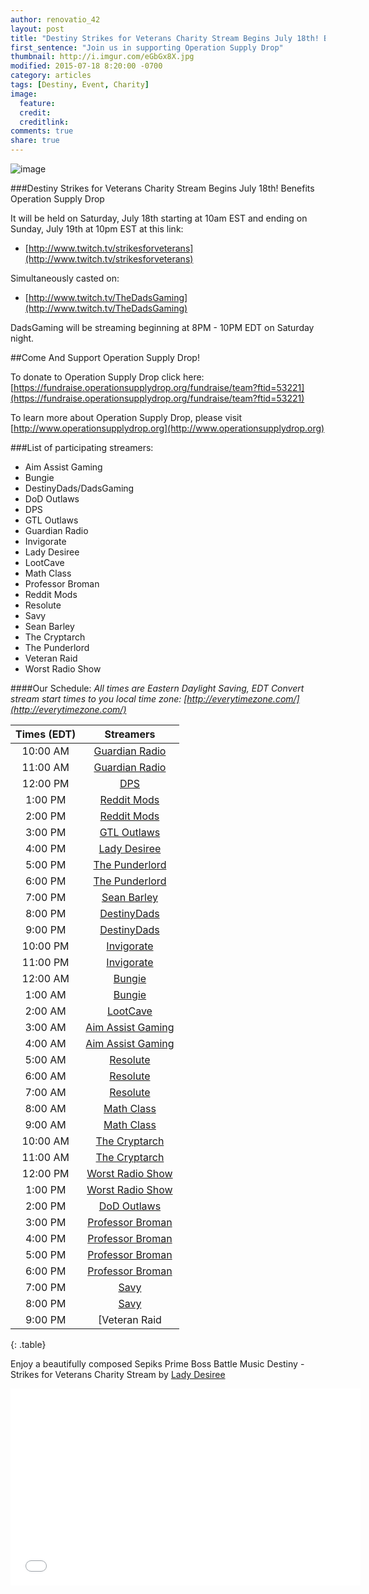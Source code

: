 ```yaml
---
author: renovatio_42
layout: post
title: "Destiny Strikes for Veterans Charity Stream Begins July 18th! Benefits Operation Supply Drop"
first_sentence: "Join us in supporting Operation Supply Drop"
thumbnail: http://i.imgur.com/eGbGx8X.jpg
modified: 2015-07-18 8:20:00 -0700
category: articles
tags: [Destiny, Event, Charity]
image:
  feature: 
  credit: 
  creditlink: 
comments: true
share: true
---
```


<img src="http://i.imgur.com/PlT1IVz.jpg" alt="image">

###Destiny Strikes for Veterans Charity Stream Begins July 18th! Benefits Operation Supply Drop

It will be held on Saturday, July 18th starting at 10am EST and ending on Sunday, July 19th at 10pm EST at this link: 

* [http://www.twitch.tv/strikesforveterans](http://www.twitch.tv/strikesforveterans) 

Simultaneously casted on:

* [http://www.twitch.tv/TheDadsGaming](http://www.twitch.tv/TheDadsGaming)

DadsGaming will be streaming beginning at 8PM - 10PM EDT on Saturday night. 

##Come And Support Operation Supply Drop! 

To donate to Operation Supply Drop click here: [https://fundraise.operationsupplydrop.org/fundraise/team?ftid=53221](https://fundraise.operationsupplydrop.org/fundraise/team?ftid=53221)

To learn more about Operation Supply Drop, please visit [http://www.operationsupplydrop.org](http://www.operationsupplydrop.org)

###List of participating streamers:

* Aim Assist Gaming
* Bungie
* DestinyDads/DadsGaming
* DoD Outlaws
* DPS
* GTL Outlaws
* Guardian Radio
* Invigorate
* Lady Desiree
* LootCave
* Math Class
* Professor Broman
* Reddit Mods
* Resolute
* Savy
* Sean Barley
* The Cryptarch
* The Punderlord
* Veteran Raid
* Worst Radio Show

####Our Schedule:
*All times are Eastern Daylight Saving, EDT*
*Convert stream start times to you local time zone: [http://everytimezone.com/](http://everytimezone.com/)*


| Times (EDT) | Streamers |
|:------------:|:------------:|
| 10:00 AM | [Guardian Radio](https://twitter.com/GuardiansofD)    |
| 11:00 AM | [Guardian Radio](https://twitter.com/GuardiansofD)    |
| 12:00 PM | [DPS](https://twitter.com/DungeonProtocol)               |
| 1:00 PM  | [Reddit Mods](https://twitter.com/MistahWoodhouse)       |
| 2:00 PM  | [Reddit Mods](https://twitter.com/MistahWoodhouse)       |
| 3:00 PM  | [GTL Outlaws](https://twitter.com/GTLOutlaws)       |
| 4:00 PM  | [Lady Desiree](https://twitter.com/LadyDesiree00)      |
| 5:00 PM  | [The Punderlord](https://twitter.com/TheLegendBlue)    |
| 6:00 PM  | [The Punderlord](https://twitter.com/TheLegendBlue)    |
| 7:00 PM  | [Sean Barley](https://twitter.com/SeanBartley)       |
| 8:00 PM  | [DestinyDads](https://twitter.com/DestinyDads)       |
| 9:00 PM  | [DestinyDads](https://twitter.com/DestinyDads)       |
| 10:00 PM | [Invigorate](https://twitter.com/InvigorateINV)        |
| 11:00 PM | [Invigorate](https://twitter.com/InvigorateINV)        |
| 12:00 AM | [Bungie](https://twitter.com/Cozmo23)            |
| 1:00 AM  | [Bungie](https://twitter.com/Cozmo23)            |
| 2:00 AM  | [LootCave](https://twitter.com/n64josh)          |
| 3:00 AM  | [Aim Assist Gaming](https://twitter.com/AimAssistGaming) |
| 4:00 AM  | [Aim Assist Gaming](https://twitter.com/AimAssistGaming) |
| 5:00 AM  | [Resolute](https://twitter.com/TeamResolute)          |
| 6:00 AM  | [Resolute](https://twitter.com/TeamResolute)          |
| 7:00 AM  | [Resolute](https://twitter.com/TeamResolute)          |
| 8:00 AM  | [Math Class](https://twitter.com/Veinq_)        |
| 9:00 AM  | [Math Class](https://twitter.com/Veinq_)        |
| 10:00 AM | [The Cryptarch](https://twitter.com/TheCryptarch)     |
| 11:00 AM | [The Cryptarch](https://twitter.com/TheCryptarch)     |
| 12:00 PM | [Worst Radio Show](https://twitter.com/worstrad1oshow)  |
| 1:00 PM  | [Worst Radio Show](https://twitter.com/worstrad1oshow)  |
| 2:00 PM  | [DoD Outlaws](https://twitter.com/DuSt2DuSt969)       |
| 3:00 PM  | [Professor Broman](https://twitter.com/Professorbroman)  |
| 4:00 PM  | [Professor Broman](https://twitter.com/Professorbroman)  |
| 5:00 PM  | [Professor Broman](https://twitter.com/Professorbroman)  |
| 6:00 PM  | [Professor Broman](https://twitter.com/Professorbroman)  |
| 7:00 PM  | [Savy](https://twitter.com/TeamSaVy)              |
| 8:00 PM  | [Savy](https://twitter.com/TeamSaVy)              |
| 9:00 PM  | [Veteran Raid      |
{: .table}

Enjoy a beautifully composed Sepiks Prime Boss Battle Music Destiny - Strikes for Veterans Charity Stream by [Lady Desiree](https://twitter.com/LadyDesiree00)

<iframe width="560" height="315" src="//www.youtube.com/embed/ohttps://youtu.be/B91HM3Ths9o" frameborder="0" allowfullscreen></iframe>

